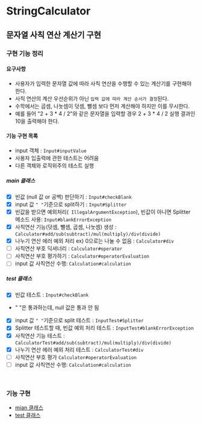 StringCalculator
========================
문자열 사칙 연산 계산기 구현
--------------------------

### 구현 기능 정리 
#### 요구사항
- 사용자가 입력한 문자열 값에 따라 사칙 연산을 수행할 수 있는 계산기를 구현해야 한다.
- 사칙 연산의 계산 우선순위가 아닌 `입력 값에 따라 계산 순서가 결정`된다. 
- 수학에서는 곱셈, 나눗셈이 덧셈, 뺄셈 보다 먼저 계산해야 하지만 이를 무시한다.
- 예를 들어 "2 + 3 * 4 / 2"와 같은 문자열을 입력할 경우 2 + 3 * 4 / 2 실행 결과인 10을 출력해야 한다.

#### 기능 구현 목록
- input 객체 : `Input#inputValue`
- 사용자 입출력에 관한 테스트는 어려움
- 다른 객체와 로직위주의 테스트 실행
##### main 클래스
- [x] 빈값 (null 값 or 공백) 판단하기 : `Input#checkBlank`  
- [x] input 값 `" "`기준으로 split하기 : `Input#Splitter` 
- [x] 빈값을 받으면 예외처리(` IllegalArgumentException`), 빈값이 아니면 Splitter 메소드 사용: `Input#blankErrorException`
- [x] 사칙연산 기능(덧셈, 뺄셈, 곱셈, 나눗셈) 생성 : `Calculator#add/sub(subtract)/mul(multiply)/div(divide)` 
- [x] 나누기 연산 에러 예외 처리 ex) 0으로는 나눌 수 없음
: `Calculator#div` 
- [ ] 사칙연산 부호 딕셔너리 : `Calculator#operator` 
- [ ] 사칙연산 부호 평가하기 : `Calculator#operatorEvaluation`
- [ ] input 값 사칙연산 수행: `Calculation#calculation`

##### test 클래스
- [x] 빈값 테스트 : `Input#checkBlank`  
- " "은 통과하는데, null 값은 통과 안 됨
- [x] input 값 `" "`기준으로 split 테스트 : `InputTest#Splitter` 
- [x] Splitter 테스트할 때, 빈값 예외 처리 테스트 : `InputTest#blankErrorException`
- [x] 사칙연산 기능 테스트 : `CalculatorTest#add/sub(subtract)/mul(multiply)/div(divide)` 
- [x] 나누기 연산 에러 예외 처리 테스트 : `CalculatorTest#div`  
- [ ] 사칙연산 부호 평가 `Calculator#operatorEvaluation`
- [ ] input 값 사칙연산 수행: `Calculation#calculation`

<br>

### 기능 구현
- [mian 클래스][M]
- [test 클래스][T]

[M]:https://github.com/Data-ssung/java-racingcar/tree/ssungwork/src/main/java/calculaor
[T]:https://github.com/Data-ssung/java-racingcar/tree/ssungwork/src/test/java/calculaor

